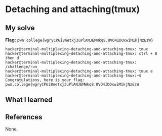 # Detaching and attaching(tmux)


## My solve
**Flag:** `pwn.college{wgryCP6i8netxj3uPlANJEMWkq8.0VO4IDOxwiM1kjNzEzW}`


```
hacker@terminal-multiplexing~detaching-and-attaching-tmux: tmux
hacker@terminal-multiplexing~detaching-and-attaching-tmux: ctrl + B then d
hacker@terminal-multiplexing~detaching-and-attaching-tmux: /challenge/run
hacker@terminal-multiplexing~detaching-and-attaching-tmux: tmux a
hacker@terminal-multiplexing~detaching-and-attaching-tmux:~$ Congratulations, here is your flag: pwn.college{wgryCP6i8netxj3uPlANJEMWkq8.0VO4IDOxwiM1kjNzEzW
```

## What I learned


## References 
None.
